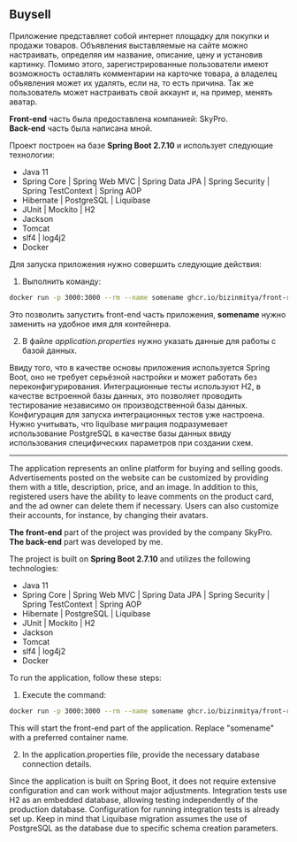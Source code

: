 ## Buysell


Приложение представляет собой интернет площадку для покупки и продажи товаров.
Объявления выставляемые на сайте можно настраивать, определяя им название, описание, цену и установив картинку. Помимо этого, зарегистрированные пользователи имеют возможность оставлять комментарии на карточке товара, а владелец объявления может их удалять, если на, то есть причина.
Так же пользователь может настраивать свой аккаунт и, на пример, менять аватар.

**Front-end** часть была предоставлена компанией: SkyPro.   
**Back-end** часть была написана мной.

Проект построен на базе **Spring Boot 2.7.10** и использует следующие технологии:
* Java 11
* Spring Core | Spring Web MVC | Spring Data JPA | Spring Security | Spring TestContext | Spring AOP
* Hibernate | PostgreSQL | Liquibase
* JUnit | Mockito | H2
* Jackson
* Tomcat
* slf4 | log4j2
* Docker

Для запуска приложения нужно совершить следующие действия:
1) Выполнить команду:
```sh
docker run -p 3000:3000 --rm --name somename ghcr.io/bizinmitya/front-react-avito:v1.17
```
Это позволить запустить front-end часть приложения, **somename** нужно заменить на удобное имя для контейнера.  

2) В файле *application.properties* нужно указать данные для работы с базой данных.

Ввиду того, что в качестве основы приложения используется Spring Boot, оно не требует серьёзной настройки и может работать 
без переконфигурирования. Интеграционные тесты используют H2, в качестве встроенной базы данных, это позволяет проводить 
тестирование независимо он производственной базы данных. Конфигурация для запуска интеграционных тестов уже настроена.
Нужно учитывать, что liquibase миграция подразумевает использование PostgreSQL в качестве базы данных ввиду использования 
специфических параметров при создании схем.

-------------------------------------------

The application represents an online platform for buying and selling goods. 
Advertisements posted on the website can be customized by providing them with a title, description, price, and an image. In addition to this, registered users have the ability to leave comments on the product card, and the ad owner can delete them if necessary. Users can also customize their accounts, for instance, by changing their avatars.

**The front-end** part of the project was provided by the company SkyPro.  
**The back-end** part was developed by me.  

The project is built on **Spring Boot 2.7.10** and utilizes the following technologies:
* Java 11
* Spring Core | Spring Web MVC | Spring Data JPA | Spring Security | Spring TestContext | Spring AOP
* Hibernate | PostgreSQL | Liquibase
* JUnit | Mockito | H2
* Jackson
* Tomcat
* slf4 | log4j2
* Docker

To run the application, follow these steps:  
1) Execute the command:
```sh
docker run -p 3000:3000 --rm --name somename ghcr.io/bizinmitya/front-react-avito:v1.17
```
This will start the front-end part of the application. Replace "somename" with a preferred container name.  

2) In the application.properties file, provide the necessary database connection details.

Since the application is built on Spring Boot, it does not require extensive configuration and can work without major adjustments. Integration tests use H2 as an embedded database, allowing testing independently of the production database. Configuration for running integration tests is already set up. Keep in mind that Liquibase migration assumes the use of PostgreSQL as the database due to specific schema creation parameters.











